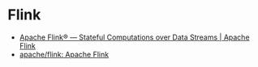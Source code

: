# Flink

* [Apache Flink® — Stateful Computations over Data Streams | Apache Flink](https://flink.apache.org/)
* [apache/flink: Apache Flink](https://github.com/apache/flink)
